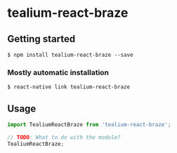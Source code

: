 # tealium-react-braze

## Getting started

`$ npm install tealium-react-braze --save`

### Mostly automatic installation

`$ react-native link tealium-react-braze`

## Usage
```javascript
import TealiumReactBraze from 'tealium-react-braze';

// TODO: What to do with the module?
TealiumReactBraze;
```
